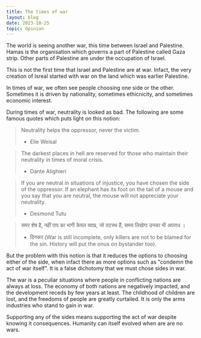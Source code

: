 ```yaml
---
title: The times of war
layout: blog
date: 2023-10-25
topic: Opinion
---
```


The world is seeing another war, this time between Israel and Palestine. Hamas is the organisation which governs a part of Palestine called Gaza strip. Other parts of Palestine are under the occupation of Israel.

This is not the first time that Israel and Palestine are at war. Infact, the very creation of Isreal started with war on the land which was earlier Palestine.

In times of war, we often see people choosing one side or the other. Sometimes it is driven by nationality, sometimes ethicnicity, and sometimes economic interest.

During times of war, neutrality is looked as bad. The following are some famous quotes which puts light on this notion:

> Neutrality helps the oppressor, never the victim.
> - Elie Weisal

> The darkest places in hell are reserved for those who maintain their neutrality in times of moral crisis.
> - Dante Alighieri

> If you are neutral in situations of injustice, you have chosen the side of the oppressor. If an elephant has its foot on the tail of a mouse and you say that you are neutral, the mouse will not appreciate your neutrality.
> - Desmond Tutu

> समर शेष है, नहीं पाप का भागी केवल व्याघ्र, जो तटस्थ हैं, समय लिखेगा उनका भी अपराध ।
> - दिनकर 
> (War is still incomplete, only killers are not to be blamed for the sin. History will put the onus on bystander too).

But the problem with this notion is that it reduces the options to choosing either of the side, when infact there as more options such as "condemn the act of war itself". It is a false dichotomy that we must chose sides in war.

The war is a peculiar situations where people in conflicting nations are always at loss. The economy of both nations are negatively impacted, and the development receds by few years at least. The childhood of children are lost, and the freedoms of people are greatly curtailed. It is only the arms industries who stand to gain in war.

Supporting any of the sides means supporting the act of war despite knowing it consequences. Humanity can itself evolved when are are no wars.